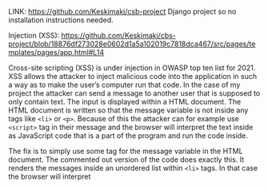 LINK: https://github.com/Keskimaki/csb-project Django project so no installation instructions needed.

Injection (XSS): https://github.com/Keskimaki/cbs-project/blob/18876df273028e0602d1a5a102019c7818dca467/src/pages/templates/pages/app.html#L14

Cross-site scripting (XSS) is under injection in OWASP top ten list for 2021. XSS allows the attacker to inject malicious code into the application in such a way as to make the user’s computer run that code. In the case of my project the attacker can send a message to another user that is supposed to only contain text. The input is displayed within a HTML document. The HTML document is written so that the message variable is not inside any tags like `<li>` or `<p>`. Because of this the attacker can for example use `<script>` tag in their message and the browser will interpret the text inside as JavaScript code that is a part of the program and run the code inside.

The fix is to simply use some tag for the message variable in the HTML document. The commented out version of the code does exactly this. It renders the messages inside an unordered list within `<li>` tags. In that case the browser will interpret <script> as a part of the text message and not as JS code that it need to run. Django also automatically escapes HTML preventing any XSS attacks by default. To prevent this the message variable had to be marked as safe.

Cross-site Request Forgery https://github.com/Keskimaki/cbs-project/blob/18876df273028e0602d1a5a102019c7818dca467/src/pages/templates/pages/login.html#L11

With cross-site request forgery (CSRF) the attacker uses an authenticated users credentials to their advantage during the users session. For example if a user is logged into an application and uses a secondary tab for other things. The browser stores the user session of the first website even while using the secondary tab. Without CSRF protection the second website could access the user session and send authenticated post requests to the original site. The request would seem acceptable to the original server since the server does not care which frontend was used to send the requests, but only the data included.

In the case of this Django project the inbuilt CSRF protection can simply be activated by writing `{{% csrf_token %}}` within the HTML form. Most modern frameworks and browsers have inbuilt CSRF protection. Django’s also immediately warns about the vulnerability so it’s unlikely to get to all the way to production unnoticed. Just to get the program running with the vulnerability the inbuilt Django CSRF middleware also had to be disabled.

Cryptographic Failure https://github.com/Keskimaki/cbs-project/blob/18876df273028e0602d1a5a102019c7818dca467/src/pages/models.py#L5 OWASP calls any cryptography related failure leading to sensitive data exposure a cryptographic failure. It is the second most important security risk for web applications. My project contains likely the most elementary form of cryptographic failure namely the complete lack of cryptography. The user passwords are stored as plain text so anyone who gets access to the database has full access to all accounts. The passwords and usernames can then likely be used to break into other accounts of the users.

Django has inbuilt capabilites for password storage as well as support for external packages such as bcrypt. Django documentation https://docs.djangoproject.com/en/4.0/topics/auth/passwords/ seems to contain many different options for solving this problem. Personally I would likely encrypt the passwords using bcrypt since I am familiar with it from earlier projects. The lack of encryption did slightly simplify the project, but made it far less secure.

Insecure Design https://github.com/Keskimaki/cbs-project/blob/18876df273028e0602d1a5a102019c7818dca467/src/pages/views.py#L51

The somewhat generic category of insecure design is the fourth most significant security risk on the OWASP list. In my project insecure design can be seen in all the other vulnerabilities listed here, but especially on the completely unsecured database path. The path is meant to be used by the developer or administrator to visually see all the application’s data. The problem is that anyone who happens to figure out the /db path can access it. The problem becomes very significant because of the earlier cryptographic failure as all the passwords are completely visible in plain text.

Easiest fix would be to delete the entire feature. The data can be seen by through the Django admin portal and with direct SQL commands anyway. Other option would be to at least require password or some other form of authentication when accessing /db.

Security Misconfiguration
No link to the code since the vulnerability appears during Django configuration

OWASP lists security misconfiguration as the fifth most significant security risk. Django includes inbuilt warnings for insecure configuration, but most of these warnings can be skipped, since in the end Django needs to trust the developer to know what they are doing. In my project I configured the project with an admin account as instructed in Django’s starting guide. I configured the account with the name admin and password admin. Django warned about the insecure password, but I skipped the warning and so doing created a security vulnerability. The username and password used are easily guessable by simply trying a couple times and would be broken quickly by using lists of commonly used usernames and passwords.

The problem is very simple to fix. I would only need to listen to Django’s warnings and select a stronger password and perhaps also a less obvious username.
